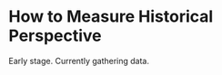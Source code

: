 How to Measure Historical Perspective
======================================

Early stage. Currently gathering data.